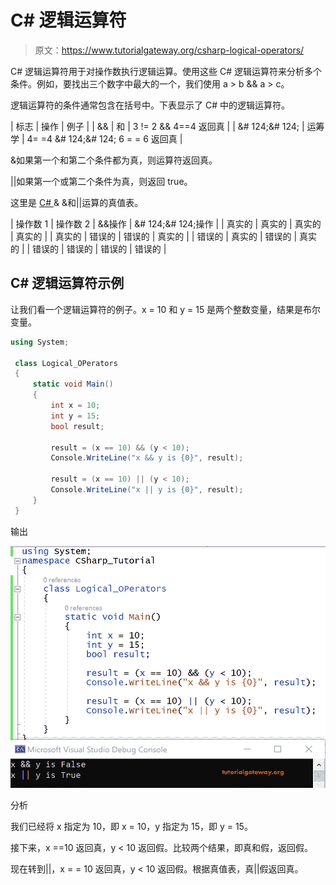 # C# 逻辑运算符

> 原文：<https://www.tutorialgateway.org/csharp-logical-operators/>

C# 逻辑运算符用于对操作数执行逻辑运算。使用这些 C# 逻辑运算符来分析多个条件。例如，要找出三个数字中最大的一个，我们使用 a > b && a > c。

逻辑运算符的条件通常包含在括号中。下表显示了 C# 中的逻辑运算符。

| 标志 | 操作 | 例子 |
| && | 和 | 3 != 2 && 4==4 返回真 |
| &# 124;&# 124; | 运筹学 | 4= =4 &# 124;&# 124; 6 = = 6 返回真 |

&如果第一个和第二个条件都为真，则运算符返回真。

||如果第一个或第二个条件为真，则返回 true。

这里是 [C# ](https://www.tutorialgateway.org/csharp-tutorial/) & &和||运算的真值表。

| 操作数 1 | 操作数 2 | &&操作 | &# 124;&# 124;操作 |
| 真实的 | 真实的 | 真实的 | 真实的 |
| 真实的 | 错误的 | 错误的 | 真实的 |
| 错误的 | 真实的 | 错误的 | 真实的 |
| 错误的 | 错误的 | 错误的 | 错误的 |

## C# 逻辑运算符示例

让我们看一个逻辑运算符的例子。x = 10 和 y = 15 是两个整数变量，结果是布尔变量。

```cs
using System;

 class Logical_OPerators
 {
     static void Main()
     {
         int x = 10;
         int y = 15;
         bool result;

         result = (x == 10) && (y < 10);
         Console.WriteLine("x && y is {0}", result);

         result = (x == 10) || (y < 10);
         Console.WriteLine("x || y is {0}", result);
     }
 }
```

输出

![C# Logical Operators 1](img/4b9b053e035b5c25c2b472ba8ac2b805.png)

分析

我们已经将 x 指定为 10，即 x = 10，y 指定为 15，即 y = 15。

接下来，x ==10 返回真，y < 10 返回假。比较两个结果，即真和假，返回假。

现在转到||，x = = 10 返回真，y < 10 返回假。根据真值表，真||假返回真。